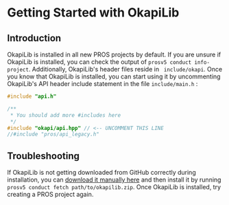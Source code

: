 # Getting Started with OkapiLib

## Introduction

OkapiLib is installed in all new PROS projects by default. If you are unsure if
OkapiLib is installed, you can check the output of `prosv5 conduct info-project`.
Additionally, OkapiLib's header files reside in ` include/okapi`. Once you know
that OkapiLib is installed, you can start using it by uncommenting OkapiLib's
API header include statement in the file `include/main.h` :

``` cpp
#include "api.h"

/**
 * You should add more #includes here
 */
#include "okapi/api.hpp" // <-- UNCOMMENT THIS LINE
//#include "pros/api_legacy.h"
```

## Troubleshooting

If OkapiLib is not getting downloaded from GitHub correctly during
installation, you can
[download it manually here](https://github.com/OkapiLib/OkapiLib/releases) and
then install it by running `prosv5 conduct fetch path/to/okapilib.zip`. Once
OkapiLib is installed, try creating a PROS project again.
